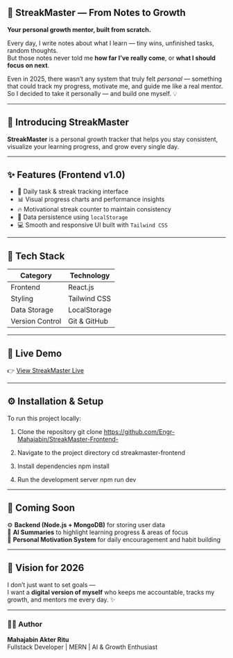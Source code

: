 ## 🌱 StreakMaster — From Notes to Growth

**Your personal growth mentor, built from scratch.**

Every day, I write notes about what I learn — tiny wins, unfinished tasks, random thoughts.  
But those notes never told me **how far I’ve really come**, or **what I should focus on next**.

Even in 2025, there wasn’t any system that truly felt *personal* — something that could track my progress, motivate me, and guide me like a real mentor.  
So I decided to take it personally — and build one myself. 💡

---

## 🚀 Introducing StreakMaster
**StreakMaster** is a personal growth tracker that helps you stay consistent, visualize your learning progress, and grow every single day.

---

## ✨ Features (Frontend v1.0)

- 🧾 Daily task & streak tracking interface  
- 📊 Visual progress charts and performance insights  
- 🔥 Motivational streak counter to maintain consistency  
- 💾 Data persistence using `localStorage`  
- 💻 Smooth and responsive UI built with `Tailwind CSS`

---

## 🧩 Tech Stack

| Category | Technology |
|-----------|-------------|
| Frontend | React.js |
| Styling | Tailwind CSS |
| Data Storage | LocalStorage |
| Version Control | Git & GitHub |

---

## 🔗 Live Demo

👉 [View StreakMaster Live](https://streakmaster-frontend.netlify.app/)

---

## ⚙️ Installation & Setup

To run this project locally:

 1. Clone the repository
    git clone https://github.com/Engr-Mahajabin/StreakMaster-Frontend-

 2. Navigate to the project directory
    cd streakmaster-frontend

 3. Install dependencies
    npm install

 4. Run the development server
    npm run dev

---

## 🔮 Coming Soon  
⚙️ **Backend (Node.js + MongoDB)** for storing user data  
🤖 **AI Summaries** to highlight learning progress & areas of focus  
💬 **Personal Motivation System** for daily encouragement and habit building  

---

## 💭 Vision for 2026  
I don’t just want to set goals —  
I want a **digital version of myself** who keeps me accountable, tracks my growth, and mentors me every day. ✨  

---

### 🧑‍💻 Author  
**Mahajabin Akter Ritu**  
Fullstack Developer | MERN | AI & Growth Enthusiast  

